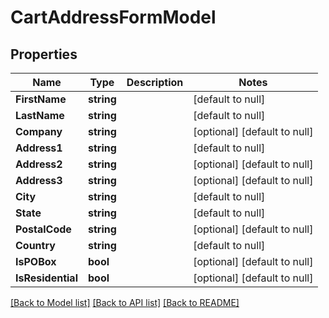 # CartAddressFormModel

## Properties
Name | Type | Description | Notes
------------ | ------------- | ------------- | -------------
**FirstName** | **string** |  | [default to null]
**LastName** | **string** |  | [default to null]
**Company** | **string** |  | [optional] [default to null]
**Address1** | **string** |  | [default to null]
**Address2** | **string** |  | [optional] [default to null]
**Address3** | **string** |  | [optional] [default to null]
**City** | **string** |  | [default to null]
**State** | **string** |  | [default to null]
**PostalCode** | **string** |  | [optional] [default to null]
**Country** | **string** |  | [default to null]
**IsPOBox** | **bool** |  | [optional] [default to null]
**IsResidential** | **bool** |  | [optional] [default to null]

[[Back to Model list]](../README.md#documentation-for-models) [[Back to API list]](../README.md#documentation-for-api-endpoints) [[Back to README]](../README.md)


